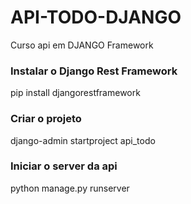 # API-TODO-DJANGO
Curso api em DJANGO Framework

### Instalar o Django Rest Framework
pip install djangorestframework

### Criar o projeto
django-admin startproject api_todo

### Iniciar o server da api
python manage.py runserver


